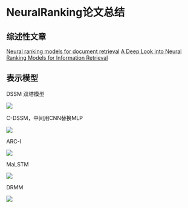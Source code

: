 # NeuralRanking论文总结

## 综述性文章

[Neural ranking models for document retrieval](https://arxiv.org/abs/2102.11903)
[A Deep Look into Neural Ranking Models for Information Retrieval](http://arxiv.org/abs/1903.06902)

## 表示模型

DSSM 双塔模型

![](../../assets/image/2022-04-05-14-23-43.png)

C-DSSM，中间用CNN替换MLP

![](../../assets/image/2022-04-05-14-26-49.png)

ARC-I

![](../../assets/image/2022-04-05-14-32-42.png)

MaLSTM

![](../../assets/image/2022-04-05-14-36-00.png)

DRMM

![](../../assets/image/2022-04-05-14-52-36.png)
